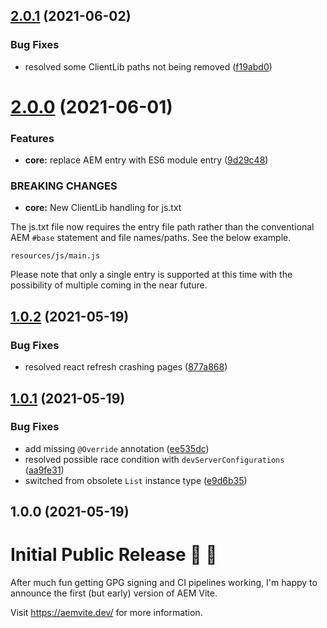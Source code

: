 ## [2.0.1](https://github.com/aem-vite/aem-vite/compare/v2.0.0...v2.0.1) (2021-06-02)


### Bug Fixes

* resolved some ClientLib paths not being removed ([f19abd0](https://github.com/aem-vite/aem-vite/commit/f19abd0d52b270c04fc74ab56a698da151e4a398))

# [2.0.0](https://github.com/aem-vite/aem-vite/compare/v1.0.2...v2.0.0) (2021-06-01)


### Features

* **core:** replace AEM entry with ES6 module entry ([9d29c48](https://github.com/aem-vite/aem-vite/commit/9d29c4896e23275ad62f74f8060f8b055a5996a3))


### BREAKING CHANGES

* **core:** New ClientLib handling for js.txt

The js.txt file now requires the entry file path rather than the conventional AEM `#base` statement and file names/paths. See the below example.
```
resources/js/main.js
```

Please note that only a single entry is supported at this time with the possibility of multiple coming in the near future.

## [1.0.2](https://github.com/aem-vite/aem-vite/compare/v1.0.1...v1.0.2) (2021-05-19)


### Bug Fixes

* resolved react refresh crashing pages ([877a868](https://github.com/aem-vite/aem-vite/commit/877a868659df15b3c11b8e91f559190d8489cb4b))

## [1.0.1](https://github.com/aem-vite/aem-vite/compare/v1.0.0...v1.0.1) (2021-05-19)


### Bug Fixes

* add missing `@Override` annotation ([ee535dc](https://github.com/aem-vite/aem-vite/commit/ee535dc1213d309d3f9958239942972d9ae8d14a))
* resolved possible race condition with `devServerConfigurations` ([aa9fe31](https://github.com/aem-vite/aem-vite/commit/aa9fe31bf9c8bee1a05c62b8e01bfbb0a99d3523))
* switched from obsolete `List` instance type ([e9d6b35](https://github.com/aem-vite/aem-vite/commit/e9d6b35836510dcc33f520a43e2e3a1bc01b8dac))

## 1.0.0 (2021-05-19)


# Initial Public Release 🎉 🎉

After much fun getting GPG signing and CI pipelines working, I'm happy to announce the first (but early) version of AEM Vite.

Visit https://aemvite.dev/ for more information.
